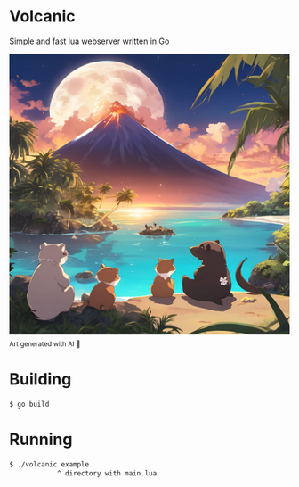 # Volcanic
 Simple and fast lua webserver written in Go

![alt text](https://github.com/office-bsmx/Volcanic/blob/main/art.jpg?raw=true)
<sub>Art generated with AI :robot:</sub>

# Building
 ```console
$ go build
```
# Running
 ```console
$ ./volcanic example
             ^ directory with main.lua 
```
